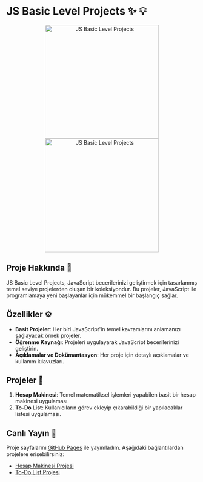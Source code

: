 # JS Basic Level Projects ✨ 💡

<p align="center">
   <img src="https://github.com/user-attachments/assets/10c47fad-9ab2-4b61-82de-406d2bbd4339" alt="JS Basic Level Projects" width="300" />
    <img src="https://github.com/user-attachments/assets/4366b72f-e660-41fe-a9bf-896e00693713" alt="JS Basic Level Projects" width="300" />
</p>

## Proje Hakkında 📑

JS Basic Level Projects, JavaScript becerilerinizi geliştirmek için tasarlanmış temel seviye projelerden oluşan bir koleksiyondur. Bu projeler, JavaScript ile programlamaya yeni başlayanlar için mükemmel bir başlangıç sağlar.

## Özellikler ⚙️

- **Basit Projeler**: Her biri JavaScript'in temel kavramlarını anlamanızı sağlayacak örnek projeler.
- **Öğrenme Kaynağı**: Projeleri uygulayarak JavaScript becerilerinizi geliştirin.
- **Açıklamalar ve Dokümantasyon**: Her proje için detaylı açıklamalar ve kullanım kılavuzları.

## Projeler 🚀

1. **Hesap Makinesi**: Temel matematiksel işlemleri yapabilen basit bir hesap makinesi uygulaması.
2. **To-Do List**: Kullanıcıların görev ekleyip çıkarabildiği bir yapılacaklar listesi uygulaması.

## Canlı Yayın 🔗

Proje sayfalarını [GitHub Pages](https://your-github-username.github.io/) ile yayımladım. Aşağıdaki bağlantılardan projelere erişebilirsiniz:

- [Hesap Makinesi Projesi](https://your-github-username.github.io/calculator/)
- [To-Do List Projesi](https://your-github-username.github.io/todo-list/)


